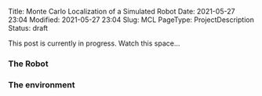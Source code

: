 Title: Monte Carlo Localization of a Simulated Robot
Date: 2021-05-27 23:04
Modified: 2021-05-27 23:04
Slug: MCL
PageType: ProjectDescription
Status: draft

This post is currently in progress. Watch this space...
### The Robot

### The environment

